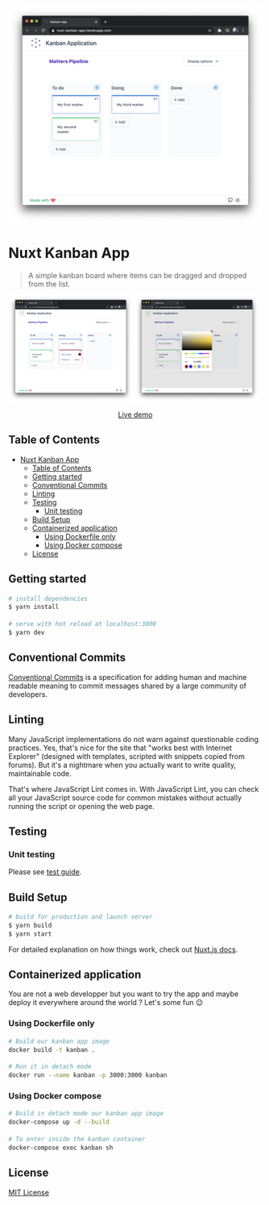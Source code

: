 [![kanban-app](screenshots/initial-app.png)](https://nuxt-kanban-app.herokuapp.com)


# Nuxt Kanban App

> A simple kanban board where items can be dragged and dropped from the list.

<p float="left">
  <img src="./screenshots/new-matter.png" width="49%" />
  <img src="./screenshots/choose-color.png" width="49%" />
</p>
<p align="center">
  <a href="https://nuxt-kanban-app.herokuapp.com">Live demo</a>
</p>


## Table of Contents
- [Nuxt Kanban App](#nuxt-kanban-app)
  - [Table of Contents](#table-of-contents)
  - [Getting started](#getting-started)
  - [Conventional Commits](#conventional-commits)
  - [Linting](#linting)
  - [Testing](#testing)
    - [Unit testing](#unit-testing)
  - [Build Setup](#build-setup)
  - [Containerized application](#containerized-application)
    - [Using Dockerfile only](#using-dockerfile-only)
    - [Using Docker compose](#using-docker-compose)
  - [License](#license)

## Getting started

```bash
# install dependencies
$ yarn install

# serve with hot reload at localhost:3000
$ yarn dev
```

## Conventional Commits
[Conventional Commits](https://www.conventionalcommits.org) is a specification for adding human and machine readable meaning to commit messages shared by a large community of developers.

## Linting

Many JavaScript implementations do not warn against questionable coding practices. Yes, that's nice for the site that 
"works best with Internet Explorer" (designed with templates, scripted with snippets copied from forums). But it's a 
nightmare when you actually want to write quality, maintainable code.

That's where JavaScript Lint comes in. With JavaScript Lint, you can check all your JavaScript source code for common 
mistakes without actually running the script or opening the web page.

## Testing

### Unit testing

Please see [test guide](test/README.md).

## Build Setup

```bash
# build for production and launch server
$ yarn build
$ yarn start
```

For detailed explanation on how things work, check out [Nuxt.js docs](https://nuxtjs.org).

## Containerized application
You are not a web developper but you want to try the app and maybe deploy it everywhere around the world ? 
Let's some fun 😉

### Using Dockerfile only
```bash
# Build our kanban app image
docker build -t kanban .

# Run it in detach mode
docker run --name kanban -p 3000:3000 kanban
```

### Using Docker compose
```bash
# Build in detach mode our kanban app image
docker-compose up -d --build

# To enter inside the kanban container
docker-compose exec kanban sh
```

## License

[MIT License](./LICENSE)